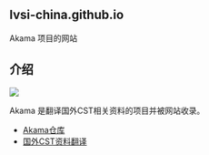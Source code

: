 ## lvsi-china.github.io

Akama 项目的网站

## 介绍

<img src="https://github.com/Lvsi-China/Akama/raw/master/extra/images/logo.png">

Akama 是翻译国外CST相关资料的项目并被网站收录。

- [Akama仓库](https://github.com/Lvsi-China/Akama)
- [国外CST资料翻译](http://lvsi-china.github.io/)

